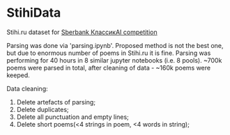 # StihiData
Stihi.ru dataset for [Sberbank КлассикAI competition](https://classic.sberbank.ai/description)

Parsing was done via 'parsing.ipynb'. Proposed method is not the best one, but due to enormous number of poems in Stihi.ru it is fine. Parsing was performing for 40 hours in 8 similar jupyter notebooks (i.e. 8 pools). ~700k poems were parsed in total, after cleaning of data - ~160k poems were keeped. 

Data cleaning: 
1. Delete artefacts of parsing;
2. Delete duplicates;
4. Delete all punctuation and empty lines;
3. Delete short poems(<4 strings in poem, <4 words in string);

